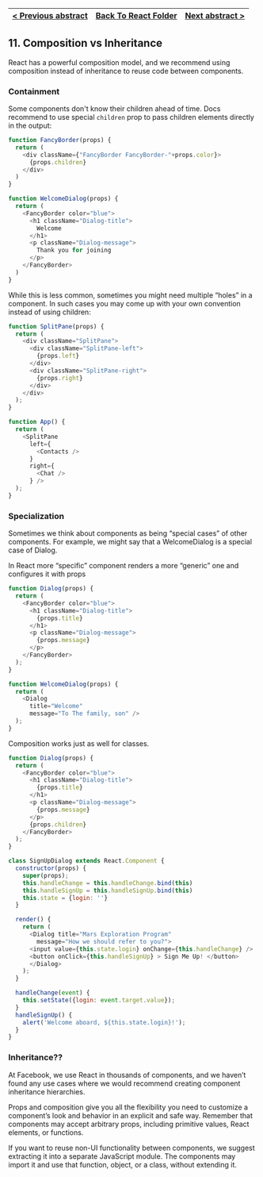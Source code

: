 [< Previous abstract](React__10.md) | [Back To React Folder](https://github.com/Betra/Course-Abstract/tree/master/React) | [Next abstract >](React__12.md)
----------------------- | ----------------------------|-----------------------------

## 11. Composition vs Inheritance

  React has a powerful composition model, and we recommend using composition instead of inheritance to reuse code between components.

### Containment

Some components don't know their children ahead of time. Docs recommend to use special `children` prop to pass children elements directly in the output:

```js
function FancyBorder(props) {
  return (
    <div className={"FancyBorder FancyBorder-"+props.color}>
      {props.children}
    </div>
  )
}
```

```js
function WelcomeDialog(props) {
  return (
    <FancyBorder color="blue">
      <h1 className="Dialog-title">
        Welcome
      </h1>
      <p className="Dialog-message">
        Thank you for joining
      </p>
    </FancyBorder>
  )
}
```

While this is less common, sometimes you might need multiple “holes” in a component. In such cases you may come up with your own convention instead of using children:

```js
function SplitPane(props) {
  return (
    <div className="SplitPane">
      <div className="SplitPane-left">
        {props.left}
      </div>
      <div className="SplitPane-right">
        {props.right}
      </div>
    </div>
  );
}

function App() {
  return (
    <SplitPane
      left={
        <Contacts />
      }
      right={
        <Chat />
      } />
  );
}
```

### Specialization

  Sometimes we think about components as being “special cases” of other components. For example, we might say that a WelcomeDialog is a special case of Dialog.

In React  more “specific” component renders a more “generic” one and configures it with props

```js
function Dialog(props) {
  return (
    <FancyBorder color="blue">
      <h1 className="Dialog-title">
        {props.title}
      </h1>
      <p className="Dialog-message">
        {props.message}
      </p>
    </FancyBorder>
  );
}

function WelcomeDialog(props) {
  return (
    <Dialog
      title="Welcome"
      message="To The family, son" />
  );
}
```

Composition works just as well for classes.

```js
function Dialog(props) {
  return (
    <FancyBorder color="blue">
      <h1 className="Dialog-title">
        {props.title}
      </h1>
      <p className="Dialog-message">
        {props.message}
      </p>
      {props.children}
    </FancyBorder>
  );
}

class SignUpDialog extends React.Component {
  constructor(props) {
    super(props);
    this.handleChange = this.handleChange.bind(this)
    this.handleSignUp = this.handleSignUp.bind(this)
    this.state = {login: ''}
  }

  render() {
    return (
      <Dialog title="Mars Exploration Program"
        message="How we should refer to you?">
      <input value={this.state.login} onChange={this.handleChange} />
      <button onClick={this.handleSignUp} > Sign Me Up! </button>
      </Dialog>
    );
  }

  handleChange(event) {
    this.setState({login: event.target.value});
  }
  handleSignUp() {
    alert('Welcome aboard, ${this.state.login}!');
  }
}
```

### Inheritance??

  At Facebook, we use React in thousands of components, and we haven’t found any use cases where we would recommend creating component inheritance hierarchies.

  Props and composition give you all the flexibility you need to customize a component’s look and behavior in an explicit and safe way. Remember that components may accept arbitrary props, including primitive values, React elements, or functions.

  If you want to reuse non-UI functionality between components, we suggest extracting it into a separate JavaScript module. The components may import it and use that function, object, or a class, without extending it.